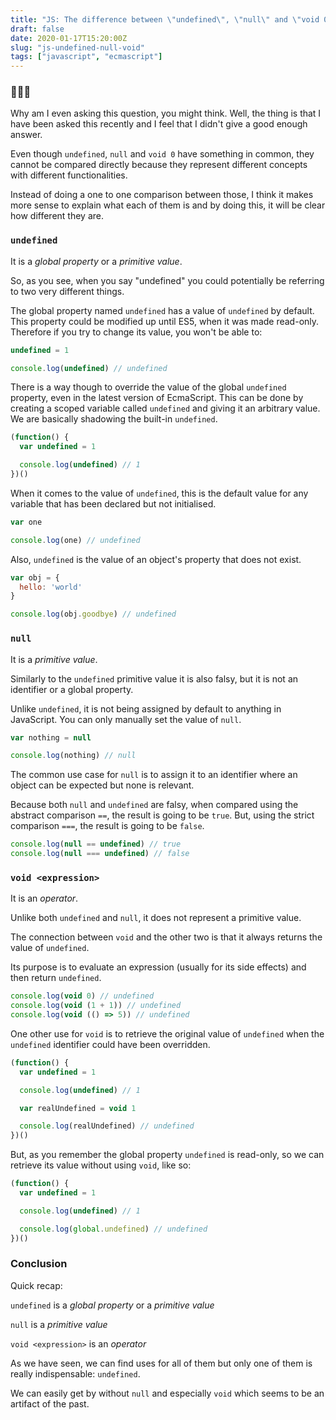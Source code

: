 ```yaml
---
title: "JS: The difference between \"undefined\", \"null\" and \"void 0\""
draft: false
date: 2020-01-17T15:20:00Z
slug: "js-undefined-null-void"
tags: ["javascript", "ecmascript"]
---
```

### 🍎🍊🍌

Why am I even asking this question, you might think. Well, the thing is that I have been asked this recently and I feel that I didn't give a good enough answer.

Even though `undefined`, `null` and `void 0` have something in common, they cannot be compared directly because they represent different concepts with different functionalities.

Instead of doing a one to one comparison between those, I think it makes more sense to explain what each of them is and by doing this, it will be clear how different they are.

### `undefined`

It is a *global property* or a *primitive value*.

So, as you see, when you say "undefined" you could potentially be referring to two very different things.

The global property named `undefined` has a value of `undefined` by default. This property could be modified up until ES5, when it was made read-only. Therefore if you try to change its value, you won't be able to:

```js
undefined = 1

console.log(undefined) // undefined
```

There is a way though to override the value of the global `undefined` property, even in the latest version of EcmaScript. This can be done by creating a scoped variable called `undefined` and giving it an arbitrary value. We are basically shadowing the built-in `undefined`.

```js
(function() {
  var undefined = 1

  console.log(undefined) // 1
})()
```

When it comes to the value of `undefined`, this is the default value for any variable that has been declared but not initialised.

```js
var one

console.log(one) // undefined
```

Also, `undefined` is the value of an object's property that does not exist.

```js
var obj = {
  hello: 'world'
}

console.log(obj.goodbye) // undefined
```

### `null`

It is a *primitive value*.

Similarly to the `undefined` primitive value it is also falsy, but it is not an identifier or a global property.

Unlike `undefined`, it is not being assigned by default to anything in JavaScript. You can only manually set the value of `null`.

```js
var nothing = null

console.log(nothing) // null
```

The common use case for `null` is to assign it to an identifier where an object can be expected but none is relevant.

Because both `null` and `undefined` are falsy, when compared using the abstract comparison `==`, the result is going to be `true`. But, using the strict comparison `===`, the result is going to be `false`.

```js
console.log(null == undefined) // true
console.log(null === undefined) // false
```

### `void <expression>`

It is an *operator*.

Unlike both `undefined` and `null`, it does not represent a primitive value.

The connection between `void` and the other two is that it always returns the value of `undefined`.

Its purpose is to evaluate an expression (usually for its side effects) and then return `undefined`.

```js
console.log(void 0) // undefined
console.log(void (1 + 1)) // undefined
console.log(void (() => 5)) // undefined
```

One other use for `void` is to retrieve the original value of `undefined` when the `undefined` identifier could have been overridden.

```js
(function() {
  var undefined = 1

  console.log(undefined) // 1

  var realUndefined = void 1

  console.log(realUndefined) // undefined
})()
```

But, as you remember the global property `undefined` is read-only, so we can retrieve its value without using `void`, like so:

```js
(function() {
  var undefined = 1

  console.log(undefined) // 1

  console.log(global.undefined) // undefined
})()
```

### Conclusion

Quick recap:

`undefined` is a *global property* or a *primitive value*

`null` is a *primitive value*

`void <expression>` is an *operator*


As we have seen, we can find uses for all of them but only one of them is really indispensable: `undefined`.

We can easily get by without `null` and especially `void` which seems to be an artifact of the past.